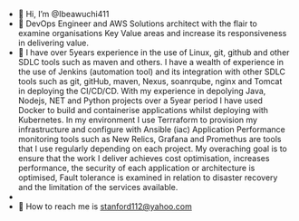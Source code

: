 - 👋 Hi, I’m @Ibeawuchi411
- 👀 DevOps Engineer and AWS Solutions architect with the flair to examine organisations Key Value areas and increase its responsiveness in delivering value.
- 🌱 I have over 5years experience in the use of Linux, git, github and other SDLC tools such as maven and others. I have a wealth of experience in the use of Jenkins (automation tool) and its integration with  other SDLC tools such as git, gitHub,  maven, Nexus, soanrqube, nginx and Tomcat in deploying the CI/CD/CD.
  With my experience in depolying Java, Nodejs, NET and Python projects over a 5year period I have used Docker to build and containerise applications whilst deploying with Kubernetes.
  In my environment I use Terrraform to provision my infrastructure and configure with Ansible (iac)
  Application Performance monitoring tools such as New Relics, Grafana and Promethus are tools that I use regularly depending on each project.
  My overaching goal is to ensure that the work I deliver achieves cost optimisation, increases performance, the security of each application or architecture is optimised, Fault tolerance is examined in relation to disaster recovery and the limitation of the services available.  
- 
- 💞️ 
How to reach me is stanford112@yahoo.com
<!---
Ibeawuchi411/Ibeawuchi411 is a ✨ special ✨ repository because its `README.md` (this file) appears on your GitHub profile.
You can click the Preview link to take a look at your changes.
--->

